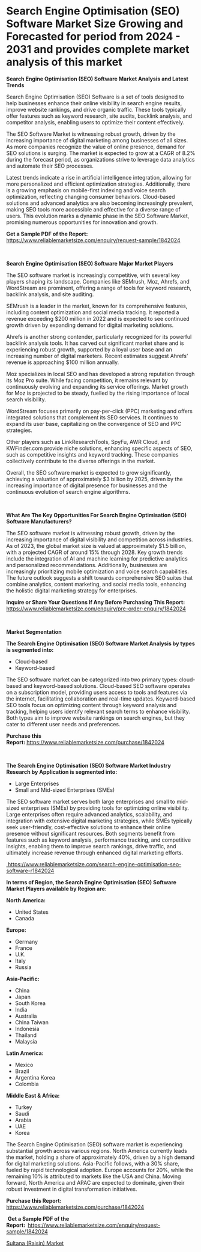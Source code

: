 <p><h1>Search Engine Optimisation (SEO) Software Market Size Growing and Forecasted for period from 2024 - 2031 and provides complete market analysis of this market</h1></p><p><strong>Search Engine Optimisation (SEO) Software Market Analysis and Latest Trends</strong></p>
<p><p>Search Engine Optimisation (SEO) Software is a set of tools designed to help businesses enhance their online visibility in search engine results, improve website rankings, and drive organic traffic. These tools typically offer features such as keyword research, site audits, backlink analysis, and competitor analysis, enabling users to optimize their content effectively.</p><p>The SEO Software Market is witnessing robust growth, driven by the increasing importance of digital marketing among businesses of all sizes. As more companies recognize the value of online presence, demand for SEO solutions is surging. The market is expected to grow at a CAGR of 8.2% during the forecast period, as organizations strive to leverage data analytics and automate their SEO processes.</p><p>Latest trends indicate a rise in artificial intelligence integration, allowing for more personalized and efficient optimization strategies. Additionally, there is a growing emphasis on mobile-first indexing and voice search optimization, reflecting changing consumer behaviors. Cloud-based solutions and advanced analytics are also becoming increasingly prevalent, making SEO tools more accessible and effective for a diverse range of users. This evolution marks a dynamic phase in the SEO Software Market, promising numerous opportunities for innovation and growth.</p></p>
<p><strong>Get a Sample PDF of the Report:&nbsp;</strong> <a href="https://www.reliablemarketsize.com/enquiry/request-sample/1842024?utm_campaign=1885&utm_medium=2&utm_source=Github&utm_content=ia&utm_term=31122024&utm_id=search-engine-optimisation-seo-software">https://www.reliablemarketsize.com/enquiry/request-sample/1842024</a></p>
<p>&nbsp;</p>
<p><strong>Search Engine Optimisation (SEO) Software Major Market Players</strong></p>
<p><p>The SEO software market is increasingly competitive, with several key players shaping its landscape. Companies like SEMrush, Moz, Ahrefs, and WordStream are prominent, offering a range of tools for keyword research, backlink analysis, and site auditing.</p><p>SEMrush is a leader in the market, known for its comprehensive features, including content optimization and social media tracking. It reported a revenue exceeding $200 million in 2022 and is expected to see continued growth driven by expanding demand for digital marketing solutions.</p><p>Ahrefs is another strong contender, particularly recognized for its powerful backlink analysis tools. It has carved out significant market share and is experiencing robust growth, supported by a loyal user base and an increasing number of digital marketers. Recent estimates suggest Ahrefs’ revenue is approaching $100 million annually.</p><p>Moz specializes in local SEO and has developed a strong reputation through its Moz Pro suite. While facing competition, it remains relevant by continuously evolving and expanding its service offerings. Market growth for Moz is projected to be steady, fuelled by the rising importance of local search visibility.</p><p>WordStream focuses primarily on pay-per-click (PPC) marketing and offers integrated solutions that complement its SEO services. It continues to expand its user base, capitalizing on the convergence of SEO and PPC strategies.</p><p>Other players such as LinkResearchTools, SpyFu, AWR Cloud, and KWFinder.com provide niche solutions, enhancing specific aspects of SEO, such as competitive insights and keyword tracking. These companies collectively contribute to the diverse offerings in the market.</p><p>Overall, the SEO software market is expected to grow significantly, achieving a valuation of approximately $3 billion by 2025, driven by the increasing importance of digital presence for businesses and the continuous evolution of search engine algorithms.</p></p>
<p>&nbsp;</p>
<p><strong>What Are The Key Opportunities For Search Engine Optimisation (SEO) Software Manufacturers?</strong></p>
<p><p>The SEO software market is witnessing robust growth, driven by the increasing importance of digital visibility and competition across industries. As of 2023, the global market size is valued at approximately $1.5 billion, with a projected CAGR of around 15% through 2028. Key growth trends include the integration of AI and machine learning for predictive analytics and personalized recommendations. Additionally, businesses are increasingly prioritizing mobile optimization and voice search capabilities. The future outlook suggests a shift towards comprehensive SEO suites that combine analytics, content marketing, and social media tools, enhancing the holistic digital marketing strategy for enterprises.</p></p>
<p><strong>Inquire or Share Your Questions If Any Before Purchasing This Report:</strong> <a href="https://www.reliablemarketsize.com/enquiry/pre-order-enquiry/1842024?utm_campaign=1885&utm_medium=2&utm_source=Github&utm_content=ia&utm_term=31122024&utm_id=search-engine-optimisation-seo-software">https://www.reliablemarketsize.com/enquiry/pre-order-enquiry/1842024</a></p>
<p>&nbsp;</p>
<p><strong>Market Segmentation</strong></p>
<p><strong>The Search Engine Optimisation (SEO) Software Market Analysis by types is segmented into:</strong></p>
<p><ul><li>Cloud-based</li><li>Keyword-based</li></ul></p>
<p><p>The SEO software market can be categorized into two primary types: cloud-based and keyword-based solutions. Cloud-based SEO software operates on a subscription model, providing users access to tools and features via the internet, facilitating collaboration and real-time updates. Keyword-based SEO tools focus on optimizing content through keyword analysis and tracking, helping users identify relevant search terms to enhance visibility. Both types aim to improve website rankings on search engines, but they cater to different user needs and preferences.</p></p>
<p><strong>Purchase this Report:&nbsp;</strong><a href="https://www.reliablemarketsize.com/purchase/1842024?utm_campaign=1885&utm_medium=2&utm_source=Github&utm_content=ia&utm_term=31122024&utm_id=search-engine-optimisation-seo-software">https://www.reliablemarketsize.com/purchase/1842024</a></p>
<p>&nbsp;</p>
<p><strong>The Search Engine Optimisation (SEO) Software Market Industry Research by Application is segmented into:</strong></p>
<p><ul><li>Large Enterprises</li><li>Small and Mid-sized Enterprises (SMEs)</li></ul></p>
<p><p>The SEO software market serves both large enterprises and small to mid-sized enterprises (SMEs) by providing tools for optimizing online visibility. Large enterprises often require advanced analytics, scalability, and integration with extensive digital marketing strategies, while SMEs typically seek user-friendly, cost-effective solutions to enhance their online presence without significant resources. Both segments benefit from features such as keyword analysis, performance tracking, and competitive insights, enabling them to improve search rankings, drive traffic, and ultimately increase revenue through enhanced digital marketing efforts.</p></p>
<p><a href="https://www.reliablemarketsize.com/search-engine-optimisation-seo-software-r1842024?utm_campaign=1885&utm_medium=2&utm_source=Github&utm_content=ia&utm_term=31122024&utm_id=search-engine-optimisation-seo-software">&nbsp;https://www.reliablemarketsize.com/search-engine-optimisation-seo-software-r1842024</a></p>
<p><strong>In terms of Region, the Search Engine Optimisation (SEO) Software Market Players available by Region are:</strong></p>
<p>
    <p> <strong> North America: </strong>
        <ul>
            <li>United States</li>
            <li>Canada</li>
        </ul>
        </p> 
    <p> <strong> Europe: </strong>
        <ul>
            <li>Germany</li>
            <li>France</li>
            <li>U.K.</li>
            <li>Italy</li>
            <li>Russia</li>
        </ul>
        </p> 
    <p> <strong> Asia-Pacific: </strong>
        <ul>
            <li>China</li>
            <li>Japan</li>
            <li>South Korea</li>
            <li>India</li>
            <li>Australia</li>
            <li>China Taiwan</li>
            <li>Indonesia</li>
            <li>Thailand</li>
            <li>Malaysia</li>
        </ul>
        </p> 
    <p> <strong> Latin America: </strong>
        <ul>
            <li>Mexico</li>
            <li>Brazil</li>
            <li>Argentina Korea</li>
            <li>Colombia</li>
        </ul>
        </p> 
    <p> <strong> Middle East & Africa: </strong>
        <ul>
            <li>Turkey</li>
            <li>Saudi</li>
            <li>Arabia</li>
            <li>UAE</li>
            <li>Korea</li>
        </ul>
    </p>
    </p>
<p><p>The Search Engine Optimisation (SEO) software market is experiencing substantial growth across various regions. North America currently leads the market, holding a share of approximately 40%, driven by a high demand for digital marketing solutions. Asia-Pacific follows, with a 30% share, fueled by rapid technological adoption. Europe accounts for 20%, while the remaining 10% is attributed to markets like the USA and China. Moving forward, North America and APAC are expected to dominate, given their robust investment in digital transformation initiatives.</p></p>
<p><strong>Purchase this Report: </strong><a href="https://www.reliablemarketsize.com/purchase/1842024?utm_campaign=1885&utm_medium=2&utm_source=Github&utm_content=ia&utm_term=31122024&utm_id=search-engine-optimisation-seo-software">https://www.reliablemarketsize.com/purchase/1842024</a></p>
<p>&nbsp;<strong>Get a Sample PDF of the Report:&nbsp;&nbsp;</strong><a href="https://www.reliablemarketsize.com/enquiry/request-sample/1842024?utm_campaign=1885&utm_medium=2&utm_source=Github&utm_content=ia&utm_term=31122024&utm_id=search-engine-optimisation-seo-software">https://www.reliablemarketsize.com/enquiry/request-sample/1842024</a></p>
<p><strong></strong></p>
<p><p><a href="https://github.com/sofayahoo2023/Market-Research-Report-List-6/blob/main/sultana-raisin-market.md?utm_campaign=1885&utm_medium=2&utm_source=Github&utm_content=ia&utm_term=31122024&utm_id=search-engine-optimisation-seo-software">Sultana (Raisin) Market</a></p></p>